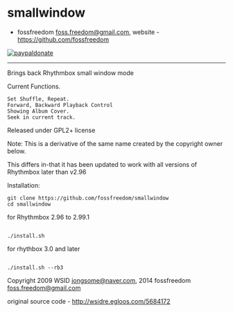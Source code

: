 smallwindow
===========


 - fossfreedom <foss.freedom@gmail.com>, website - https://github.com/fossfreedom

[![paypaldonate](https://www.paypalobjects.com/en_GB/i/btn/btn_donate_SM.gif)](https://www.paypal.com/cgi-bin/webscr?cmd=_s-xclick&hosted_button_id=KBV682WJ3BDGL)

-------

Brings back Rhythmbox small window mode

Current Functions.

    Set Shuffle, Repeat.
    Forward, Backward Playback Control
    Showing Album Cover.
    Seek in current track.

Released under GPL2+ license

Note: This is a derivative of the same name created by the copyright owner below.

This differs in-that it has been updated to work with all versions of
Rhythmbox later than v2.96

Installation:

    git clone https://github.com/fossfreedom/smallwindow
    cd smallwindow

for Rhythmbox 2.96 to 2.99.1

<code>
./install.sh
</code>

for rhythbox 3.0 and later

<code>
./install.sh --rb3
</code>

Copyright 2009 WSID <jongsome@naver.com>, 2014 fossfreedom <foss.freedom@gmail.com>

original source code - http://wsidre.egloos.com/5684172

